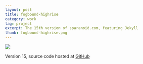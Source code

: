 ```yaml
---
layout: post
title: fogbound-highrise
category: work
tag: project
excerpt: The 15th version of sparanoid.com, featuring Jekyll
thumb: fogbound-highrise.png
---
```


<p class=browser><img src="{{ site.data.var.file }}/fogbound-highrise-screenshot-large.png"></p>

<p>Version 15, source code hosted at <a href="https://github.com/sparanoid/sparanoid.com">GitHub</a></p>
